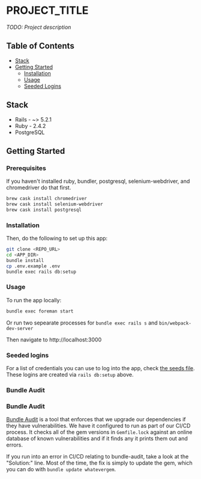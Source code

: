 # PROJECT_TITLE

*TODO: Project description*

## Table of Contents

- [Stack](#stack)
- [Getting Started](#getting-started)
  - [Installation](#installation)
  - [Usage](#usage)
  - [Seeded Logins](#seeded-logins)

## Stack

- Rails - ~> 5.2.1
- Ruby - 2.4.2
- PostgreSQL

## Getting Started

### Prerequisites

If you haven't installed ruby, bundler, postgresql, selenium-webdriver, and chromedriver do that first.

```sh
brew cask install chromedriver
brew cask install selenium-webdriver
brew cask install postgresql
```

### Installation
Then, do the following to set up this app:

```sh
git clone <REPO_URL>
cd <APP_DIR>
bundle install
cp .env.example .env
bundle exec rails db:setup
```

### Usage

To run the app locally:
```sh
bundle exec foreman start
```
Or run two sepearate processes for `bundle exec rails s` and `bin/webpack-dev-server`

Then navigate to http://localhost:3000

### Seeded logins

For a list of credentials you can use to log into the app, check [the seeds file](db/seeds.rb).
These logins are created via `rails db:setup` above.

### Bundle Audit

### Bundle Audit

[Bundle Audit](https://github.com/rubysec/bundler-audit) is a tool that enforces that we upgrade
our dependencies if they have vulnerabilities. We have it configured to run as part of our CI/CD
process. It checks all of the gem versions in `Gemfile.lock` against an online database of known
vulnerabilities and if it finds any it prints them out and errors.

If you run into an error in CI/CD relating to bundle-audit, take a look at the "Solution:" line.
Most of the time, the fix is simply to update the gem, which you can do with
`bundle update whatevergem`.

